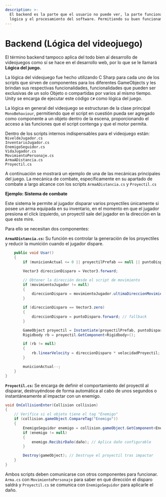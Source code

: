 ```yaml
---
description: >-
  El backend es la parte que el usuario no puede ver, la parte funcional, la
  lógica y el procesamiento del software. Permitiendo su buen funcionamiento.
---
```


# Backend (Lógica del videojuego)

El término backend tampoco aplica del todo bien al desarrollo de videojuegos como sí se hace en el desarrollo web, por lo que se le llamará **Lógica del juego.**

La lógica del videojuego fue hecho utilizando C Sharp para cada uno de los scripts que sirven de componentes para los diferentes GameObjects y les brindan sus respectivas funcionalidades, funcionalidades que pueden ser exclusivas de un solo Objeto o compartidas por varios al mismo tiempo. Unity se encarga de ejecutar este código `C#` como lógica del juego.&#x20;

La lógica en general del videojuego se estructuran de la clase principal `MonoBehaviour`, permitiendo que el script en cuestión pueda ser agregado como componente a un objeto dentro de la escena, proporcionando el acceso a las funciones que el script contenga y que el motor permita. &#x20;

Dentro de los scripts internos indispensables para el videojuego están:\
`NiveldeJugador.cs`\
`InventarioJugador.cs`\
`EnemigoSeguidor.cs`\
`VidaJugador.cs`\
`MovimientoPersonaje.cs`\
`ArmaADistancia.cs`\
`Proyectil.cs`

A continuación se mostrará un ejemplo de una de las mecánicas principales del juego. La mecánica de combate, específicamente en su apartado de combate a largo alcance con los scripts `ArmaADistancia.cs` y `Proyectil.cs`

**Ejemplo: Sistema de combate**

Este sistema le permite al jugador disparar varios proyectiles únicamente si posee un arma equipada en su inventario, en el momento en que el jugador presiona el click izquierdo, un proyectil sale del jugador en la dirección en la que este mire.&#x20;

Para ello se necesitan dos componentes:

**`ArmaADistancia.cs`:** Su función es controlar la generación de los proyectiles y reducir la munición cuando el jugador dispare.

```csharp
    public void Usar()
    {
        if (municionActual <= 0 || proyectilPrefab == null || puntoDisparo == null) return;

        Vector3 direccionDisparo = Vector3.forward;

        // Obtener la dirección desde el script de movimiento
        if (movimientoJugador != null)
        {
            direccionDisparo = movimientoJugador.ultimaDireccionMovimiento;
        }

        if (direccionDisparo == Vector3.zero)
        {
            direccionDisparo = puntoDisparo.forward; // fallback
        }

        GameObject proyectil = Instantiate(proyectilPrefab, puntoDisparo.position, Quaternion.LookRotation(direccionDisparo));
        Rigidbody rb = proyectil.GetComponent<Rigidbody>();

        if (rb != null)
        {
            rb.linearVelocity = direccionDisparo * velocidadProyectil;
        }

        municionActual--;
    }
}
```

**`Proyectil.cs`:** Se encarga de definir el comportamiento del proyectil al disparar, destruyéndose de forma automática al cabo de unos segundos o instantáneamente al impactar con un enemigo.

```csharp
void OnCollisionEnter(Collision collision)
{
    // Verifica si el objeto tiene el tag "Enemigo"
    if (collision.gameObject.CompareTag("Enemigo"))
    {
        EnemigoSeguidor enemigo = collision.gameObject.GetComponent<EnemigoSeguidor>();
        if (enemigo != null)
        {
            enemigo.RecibirDaño(daño); // Aplica daño configurable
        }

        Destroy(gameObject); // Destruye el proyectil tras impactar
    }
}
```

Ambos scripts deben comunicarse con otros componentes para funcionar. `Arma.cs` con `MovimientoPersonaje` para saber en qué dirección el disparo saldrá y `Proyectil.cs` se comunica con `EnemigoSeguidor` para aplicarle el daño.
